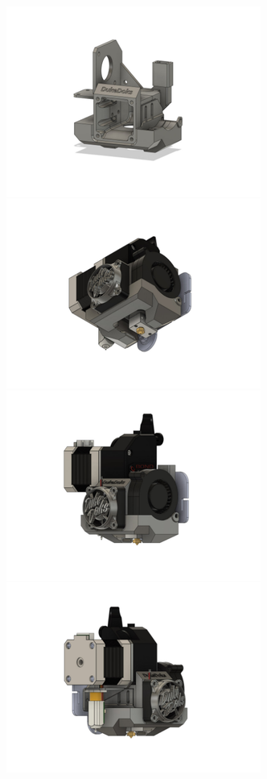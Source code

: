 
<div align="middle"><img src="/Piezas%203d/Extrusor/BMG/Opcion%202/Imagenes/Ender_carriage_E3D_BMG_10.jpg"></div>
<div align="middle"><img src="/Piezas%203d/Extrusor/BMG/Opcion%202/Imagenes/Ender_carriage_E3D_BMG_09.jpg"></div>
<div align="middle"><img src="/Piezas%203d/Extrusor/BMG/Opcion%202/Imagenes/Ender_carriage_E3D_BMG_08.jpg"></div>
<div align="middle"><img src="/Piezas%203d/Extrusor/BMG/Opcion%202/Imagenes/Ender_carriage_E3D_BMG_07.jpg"></div>

